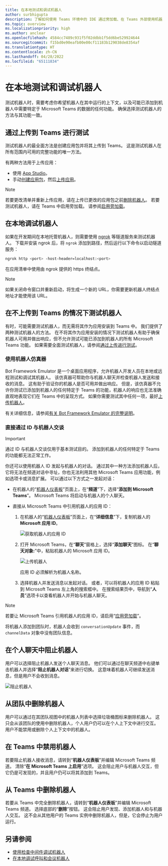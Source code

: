 ```yaml
---
title: 在本地测试和调试机器人
author: surbhigupta
description: 了解如何使用 Teams 环境中的 IDE 通过旁加载、在 Teams 外部使用机器人仿真器以及直接与机器人交谈来在本地测试和调试机器人。
ms.topic: overview
ms.localizationpriority: high
ms.author: anclear
ms.openlocfilehash: 4584cc7489c931f5f02ddbb1f5dd6be529924644
ms.sourcegitcommit: f15bd0e90eafb00e00cf11183b129038de8354af
ms.translationtype: HT
ms.contentlocale: zh-CN
ms.lasthandoff: 04/28/2022
ms.locfileid: "65111834"
---
```

# <a name="test-and-debug-your-bot-locally"></a>在本地测试和调试机器人

测试机器人时，需要考虑你希望机器人在其中运行的上下文，以及可能已添加到机器人中需要特定于 Microsoft Teams 的数据的任何功能。 确保选择测试机器人的方法与其功能一致。

## <a name="test-by-uploading-to-teams"></a>通过上传到 Teams 进行测试

测试机器人的最全面方法是创建应用包并将其上传到 Teams。 这是测试机器人在所有范围内可用的完整功能的唯一方法。

有两种方法用于上传应用：

* 使用 [App Studio](~/concepts/build-and-test/app-studio-overview.md)。
* 手动[创建应用包](~/concepts/build-and-test/apps-package.md)，然后[上传应用](~/concepts/deploy-and-publish/apps-upload.md)。

> [!NOTE]
> 若要更改清单并重新上传应用，请在上传已更改的应用包之前[删除机器人](#delete-a-bot-from-teams)。
> 若要测试机器人，请在 Teams 中启用旁加载。 请参阅[启用旁加载](/microsoftteams/platform/concepts/build-and-test/prepare-your-o365-tenant#enable-custom-teams-apps-and-turn-on-custom-app-uploading)。

## <a name="debug-your-bot-locally"></a>在本地调试机器人

如果在开发期间在本地托管机器人，则需要使用 [ngrok](https://ngrok.com/) 等隧道服务来测试机器人。 下载并安装 ngrok 后，将 `ngrok` 添加到路径，然后运行以下命令以启动隧道服务：

```bash
ngrok http <port> -host-header=localhost:<port>
```

在应用清单中使用由 ngrok 提供的 https 终结点。

> [!NOTE]
> 如果关闭命令窗口并重新启动，将生成一个新的 URL，你需要更新机器人终结点地址才能使用该 URL。

## <a name="test-your-bot-without-uploading-to-teams"></a>在不上传到 Teams 的情况下测试机器人

有时，可能需要测试机器人，而无需将其作为应用安装到 Teams 中。 我们提供了两种测试机器人的方法。 在不将其作为应用安装的情况下测试机器人有助于确保机器人可用并做出响应，但不允许测试可能已添加到机器人的所有 Microsoft Teams 功能。 如果需要全面测试机器人，请参阅[通过上传进行测试](#test-by-uploading-to-teams)。

### <a name="use-the-bot-emulator"></a>使用机器人仿真器

Bot Framework Emulator 是一个桌面应用程序，允许机器人开发人员在本地或远程测试和调试其机器人。 该仿真器可帮助你与机器人聊天并检查机器人发送和接收的消息。 这有助于验证你的机器人是否可用并做出响应。 但是，该仿真器不允许你测试已添加到机器人的任何特定于 Teams 的功能，机器人的响应也无法准确直观地表现它们在 Teams 中的呈现方式。 如果你需要测试其中任何一项，最好[上传机器人](#test-by-uploading-to-teams)。

有关详细信息，请参阅[有关 Bot Framework Emulator 的完整说明](/azure/bot-service/bot-service-debug-emulator?view=azure-bot-service-4.0&preserve-view=true)。

### <a name="talk-to-your-bot-directly-by-id"></a>直接通过 ID 与机器人交谈

> [!Important]
> 通过 ID 与机器人交谈仅用于基本测试目的。 添加到机器人的任何特定于 Teams 的功能都无法正常工作。

你还可以使用机器人 ID 发起与机器人的对话。 通过其中一种方法添加机器人后，它将无法在频道对话中寻址，你也无法利用其他 Microsoft Teams 应用功能，例如选项卡或消息扩展。 可以通过以下方式之一发起对话：

* 在机器人的“[机器人仪表板](https://dev.botframework.com/bots)”页面上，在“**频道**”下，选择“**添加到 Microsoft Teams**”。 Microsoft Teams 将启动与机器人的个人聊天。

* 直接从 Microsoft Teams 中引用机器人的应用 ID：
   1. 在机器人的“[机器人仪表板](https://dev.botframework.com/bots)”页面上，在“**详细信息**”下，复制机器人的 **Microsoft 应用 ID**。
  
      ![获取机器人的应用 ID](~/assets/images/bots_appid_botframework.png)
  
   2. 打开 Microsoft Teams，在“**聊天**”窗格上，选择“**添加聊天**”图标。 在“**聊天对象:**”中，粘贴机器人的 Microsoft 应用 ID。
  
      ![上传机器人](~/assets/images/bots_uploading.png)

      应用 ID 必须解析为机器人名称。

   3. 选择机器人并发送消息以发起对话。
      或者，可以将机器人的应用 ID 粘贴到 Microsoft Teams 左上角的搜索框中。 在搜索结果页中，导航到“**人员**”选项卡以查看机器人并开始与机器人聊天。

> [!Note]
> 若要让 Microsoft Teams 引用机器人的应用 ID，请启用“[应用旁加载](/microsoftteams/platform/concepts/build-and-test/prepare-your-o365-tenant#enable-custom-teams-apps-and-turn-on-custom-app-uploading)”。

将机器人添加到团队时，机器人会收到 `conversationUpdate` 事件，而 `channelData` 对象中没有团队信息。

## <a name="block-a-bot-in-personal-chat"></a>在个人聊天中阻止机器人

用户可以选择阻止机器人发送个人聊天消息。 他们可以通过在聊天频道中右键单击机器人并选择“**阻止机器人对话**”来进行切换。 这意味着机器人可继续发送消息，但是用户不会收到消息。

![阻止机器人](~/assets/images/bots/botdisable.png)

## <a name="remove-a-bot-from-a-team"></a>从团队中删除机器人

用户可以通过在其团队视图中的机器人列表中选择垃圾桶图标来删除机器人。 这只会从该团队的使用中删除机器人，个人用户仍可以在个人上下文中进行交互。 用户不能禁用或删除个人上下文中的机器人。

## <a name="disable-a-bot-in-teams"></a>在 Teams 中禁用机器人

若要阻止机器人接收消息，请转到“**机器人仪表板**”并编辑 Microsoft Teams 频道。 清除“**在 Microsoft Teams 上启用**”选项。 这会阻止用户与机器人交互，但它仍是可发现的，并且用户仍可以将其添加到 Teams。

## <a name="delete-a-bot-from-teams"></a>从 Teams 中删除机器人

若要从 Teams 中完全删除机器人，请转到“**机器人仪表板**”并编辑 Microsoft Teams 频道。 选择底部的“**删除**”按钮。 这会阻止用户发现、添加机器人和与机器人交互。 这不会从其他用户的 Teams 实例中删除机器人，但是，它会停止为用户运行。

## <a name="see-also"></a>另请参阅

* [使用检查中间件调试机器人](/azure/bot-service/bot-service-debug-inspection-middleware)
* [在本地调试呼叫和会议机器人](~/bots/calls-and-meetings/debugging-local-testing-calling-meeting-bots.md)
